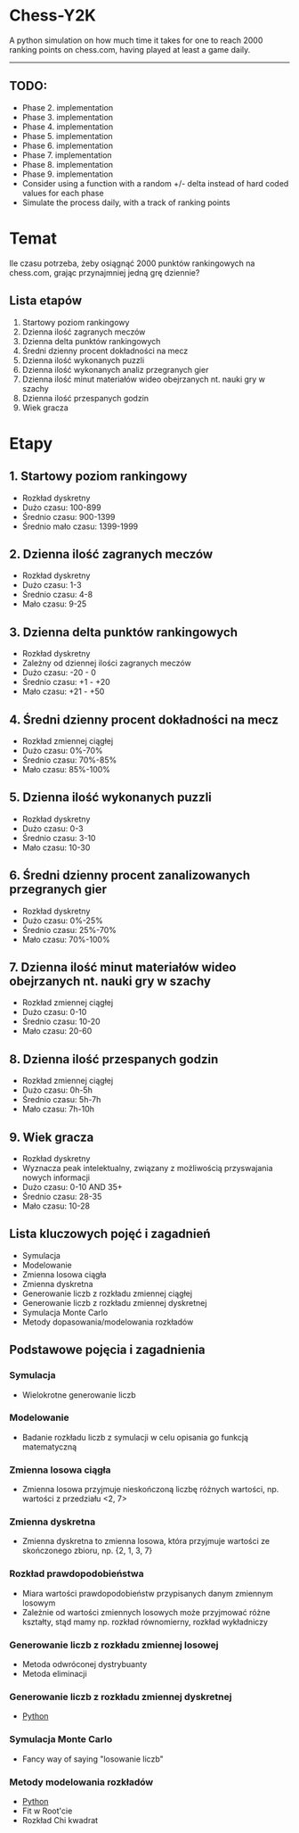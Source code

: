 # Chess-Y2K
A python simulation on how much time it takes for one to reach 2000 ranking points on chess.com, 
having played at least a game daily.

---
## TODO:
- Phase 2. implementation
- Phase 3. implementation
- Phase 4. implementation
- Phase 5. implementation
- Phase 6. implementation
- Phase 7. implementation
- Phase 8. implementation
- Phase 9. implementation
- Consider using a function with a random +/- delta instead of hard coded values for each phase
- Simulate the process daily, with a track of ranking points


# Temat
Ile czasu potrzeba, żeby osiągnąć 2000 punktów rankingowych na chess.com, 
grając przynajmniej jedną grę dziennie?


## Lista etapów
1. Startowy poziom rankingowy
2. Dzienna ilość zagranych meczów
3. Dzienna delta punktów rankingowych 
4. Średni dzienny procent dokładności na mecz 
5. Dzienna ilość wykonanych puzzli 
6. Dzienna ilość wykonanych analiz przegranych gier 
7. Dzienna ilość minut materiałów wideo obejrzanych nt. nauki gry w szachy 
8. Dzienna ilość przespanych godzin 
9. Wiek gracza 


# Etapy
## 1. Startowy poziom rankingowy
- Rozkład dyskretny
- Dużo czasu: 100-899
- Średnio czasu: 900-1399
- Średnio mało czasu: 1399-1999

## 2. Dzienna ilość zagranych meczów
- Rozkład dyskretny
- Dużo czasu: 1-3 
- Średnio czasu: 4-8 
- Mało czasu: 9-25 

## 3. Dzienna delta punktów rankingowych
- Rozkład dyskretny 
- Zależny od dziennej ilości zagranych meczów 
- Dużo czasu: -20 - 0 
- Średnio czasu: +1 - +20 
- Mało czasu: +21 - +50 

## 4. Średni dzienny procent dokładności na mecz 
- Rozkład zmiennej ciągłej 
- Dużo czasu: 0%-70% 
- Średnio czasu: 70%-85% 
- Mało czasu: 85%-100% 

## 5. Dzienna ilość wykonanych puzzli 
- Rozkład dyskretny 
- Dużo czasu: 0-3 
- Średnio czasu: 3-10 
- Mało czasu: 10-30 

## 6. Średni dzienny procent zanalizowanych przegranych gier 
- Rozkład dyskretny 
- Dużo czasu: 0%-25%
- Średnio czasu: 25%-70%
- Mało czasu: 70%-100%

## 7. Dzienna ilość minut materiałów wideo obejrzanych nt. nauki gry w szachy 
- Rozkład zmiennej ciągłej 
- Dużo czasu: 0-10
- Średnio czasu: 10-20
- Mało czasu: 20-60

## 8. Dzienna ilość przespanych godzin 
- Rozkład zmiennej ciągłej 
- Dużo czasu: 0h-5h
- Średnio czasu: 5h-7h
- Mało czasu: 7h-10h

## 9. Wiek gracza 
- Rozkład dyskretny 
- Wyznacza peak intelektualny, związany z możliwością przyswajania nowych informacji 
- Dużo czasu: 0-10 AND 35+
- Średnio czasu: 28-35
- Mało czasu: 10-28

## Lista kluczowych pojęć i zagadnień
- Symulacja
- Modelowanie
- Zmienna losowa ciągła
- Zmienna dyskretna
- Generowanie liczb z rozkładu zmiennej ciągłej
- Generowanie liczb z rozkładu zmiennej dyskretnej
- Symulacja Monte Carlo
- Metody dopasowania/modelowania rozkładów


## Podstawowe pojęcia i zagadnienia
### Symulacja
- Wielokrotne generowanie liczb

### Modelowanie
- Badanie rozkładu liczb z symulacji w celu opisania go funkcją matematyczną

### Zmienna losowa ciągła
- Zmienna losowa przyjmuje nieskończoną liczbę różnych wartości, np. wartości z przedziału <2, 7> 

### Zmienna dyskretna
- Zmienna dyskretna to zmienna losowa, która przyjmuje wartości ze skończonego zbioru, np. {2, 1, 3, 7}

### Rozkład prawdopodobieństwa
- Miara wartości prawdopodobieństw przypisanych danym zmiennym losowym
- Zależnie od wartości zmiennych losowych może przyjmować różne kształty, stąd mamy np. rozkład równomierny, rozkład wykładniczy

### Generowanie liczb z rozkładu zmiennej losowej
- Metoda odwróconej dystrybuanty
- Metoda eliminacji

### Generowanie liczb z rozkładu zmiennej dyskretnej
- [Python](https://www.shorturl.at/DMS03)

### Symulacja Monte Carlo
- Fancy way of saying "losowanie liczb" 

### Metody modelowania rozkładów
- [Python](https://www.shorturl.at/aeOU5)
- Fit w Root'cie
- Rozkład Chi kwadrat
